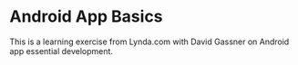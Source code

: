 # Android App Basics

This is a learning exercise from Lynda.com with David Gassner on Android app essential development.
